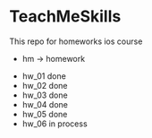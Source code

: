 # TeachMeSkills
This repo for homeworks ios course

- hm ->  homework

* hw_01 done
* hw_02 done
* hw_03 done
* hw_04 done
* hw_05 done
* hw_06 in process
